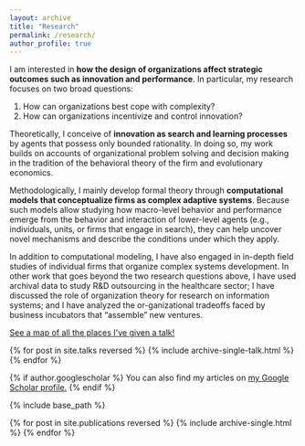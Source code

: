 ```yaml
---
layout: archive
title: "Research"
permalink: /research/
author_profile: true
---
```


I am interested in **how the design of organizations affect strategic outcomes such as innovation and performance**. In particular, my research focuses on two broad questions:

1. How can organizations best cope with complexity?
2. How can organizations incentivize and control innovation?

Theoretically, I conceive of **innovation as search and learning processes** by agents that possess only bounded rationality. In doing so, my work builds on accounts of organizational problem solving and decision making in the tradition of the behavioral theory of the firm and evolutionary economics.

Methodologically, I mainly develop formal theory through **computational models that conceptualize firms as complex adaptive systems**. Because such models allow studying how macro-level behavior and performance emerge from the behavior and interaction of lower-level agents (e.g., individuals, units, or firms that engage in search), they can help uncover novel mechanisms and describe the conditions under which they apply.

In addition to computational modeling, I have also engaged in in-depth field studies of individual firms that organize complex systems development. In other work that goes beyond the two research questions above, I have used archival data to study R&D outsourcing in the healthcare sector; I have discussed the role of organization theory for research on information systems; and I have analyzed the or-ganizational tradeoffs faced by business incubators that “assemble” new ventures.

<p style="text-decoration:underline;"><a href="/talkmap.html">See a map of all the places I've given a talk!</a></p>

{% for post in site.talks reversed %}
  {% include archive-single-talk.html %}
{% endfor %}


{% if author.googlescholar %}
  You can also find my articles on <u><a href="{{author.googlescholar}}">my Google Scholar profile</a>.</u>
{% endif %}

{% include base_path %}

{% for post in site.publications reversed %}
  {% include archive-single.html %}
{% endfor %}
